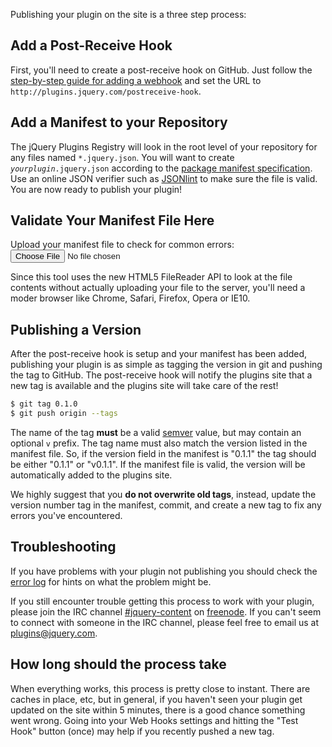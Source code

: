 <script>{
	"title": "Publishing Your Plugin"
}</script>

Publishing your plugin on the site is a three step process:

## Add a Post-Receive Hook

First, you'll need to create a post-receive hook on GitHub. Just follow the
[step-by-step guide for adding a
webhook](https://help.github.com/articles/post-receive-hooks) and set the URL
to `http://plugins.jquery.com/postreceive-hook`.

## Add a Manifest to your Repository

The jQuery Plugins Registry will look in the root level of your repository for
any files named `*.jquery.json`.  You will want to create
<code><em>yourplugin</em>.jquery.json</code> according to the [package manifest
specification](/docs/package-manifest/). Use an online JSON verifier such as
[JSONlint](http://jsonlint.com) to make sure the file is valid. You are now
ready to publish your plugin!

<h2>Validate Your Manifest File Here</h2>

<div>
	Upload your manifest file to check for common errors:
	<input type="file" name="files" value="Upload Manifest">
	<p>Since this tool uses the new HTML5 FileReader API to look at the file contents
		without actually uploading your file to the server, you'll need a moder browser
		like Chrome, Safari, Firefox, Opera or IE10. </p>
	<div class="validator-output"></div>
</div>

<script src="/resources/validate.js"></script>

## Publishing a Version

After the post-receive hook is setup and your manifest has been added,
publishing your plugin is as simple as tagging the version in git and pushing
the tag to GitHub.  The post-receive hook will notify the plugins site that a
new tag is available and the plugins site will take care of the rest!

```bash
$ git tag 0.1.0
$ git push origin --tags
```

The name of the tag **must** be a valid [semver](http://semver.org/) value, but
may contain an optional `v` prefix. The tag name must also match the
version listed in the manifest file. So, if the version field in the manifest
is "0.1.1" the tag should be either "0.1.1" or "v0.1.1". If the manifest file
is valid, the version will be automatically added to the plugins site.

We highly suggest that you **do not overwrite old tags**, instead, update the
version number tag in the manifest, commit, and create a new tag to fix any
errors you've encountered.

## Troubleshooting

If you have problems with your plugin not publishing you should check the
[error log](/error.log) for hints on what the problem might be.

If you still encounter trouble getting this process to work with your plugin, please
join the IRC channel [#jquery-content](irc://freenode.net:6667/#jquery-content)
on [freenode](http://freenode.net).  If you can't seem to connect with someone
in the IRC channel, please feel free to email us at
[plugins@jquery.com](mailto:plugins@jquery.com).

## How long should the process take

When everything works, this process is pretty close to instant.  There are
caches in place, etc, but in general, if you haven't seen your plugin get
updated on the site within 5 minutes, there is a good chance something went
wrong.  Going into your Web Hooks settings and hitting the "Test Hook" button
(once) may help if you recently pushed a new tag.
